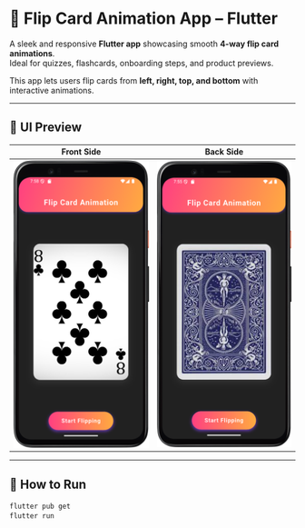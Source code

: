 # 🎴 Flip Card Animation App – Flutter

A sleek and responsive **Flutter app** showcasing smooth **4-way flip card animations**.  
Ideal for quizzes, flashcards, onboarding steps, and product previews.

This app lets users flip cards from **left, right, top, and bottom** with interactive animations.

---

## 📸 UI Preview

| Front Side | Back Side |
|------------|-----------|
| ![](assets/screenshots/front_flip.png) | ![](assets/screenshots/back_flip.png) |

---

## 🚀 How to Run

```bash
flutter pub get
flutter run
